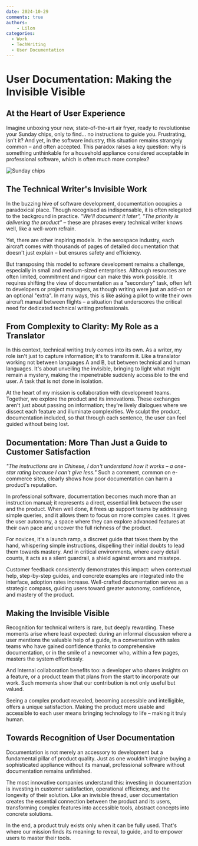 ```yaml
---
date: 2024-10-29
comments: true
authors:
    - Lilon
categories:
  - Work
  - TechWriting
  - User Documentation
---
```


# User Documentation: Making the Invisible Visible

## At the Heart of User Experience

Imagine unboxing your new, state-of-the-art air fryer, ready to revolutionise your Sunday chips, only to find... no instructions to guide you. Frustrating, isn't it? And yet, in the software industry, this situation remains strangely common – and often accepted. This paradox raises a key question: why is something unthinkable for a household appliance considered acceptable in professional software, which is often much more complex?

<!-- more -->

![Sunday chips](https://images-wixmp-ed30a86b8c4ca887773594c2.wixmp.com/f/09c917d0-f5ca-4b29-a706-5e3ed5489e13/digxdt1-eea75aba-95b2-4732-aa06-35af6a02ef3f.jpg/v1/fill/w_997,h_802,q_70,strp/sunday_chips_by_li__lon_digxdt1-pre.jpg?token=eyJ0eXAiOiJKV1QiLCJhbGciOiJIUzI1NiJ9.eyJzdWIiOiJ1cm46YXBwOjdlMGQxODg5ODIyNjQzNzNhNWYwZDQxNWVhMGQyNmUwIiwiaXNzIjoidXJuOmFwcDo3ZTBkMTg4OTgyMjY0MzczYTVmMGQ0MTVlYTBkMjZlMCIsIm9iaiI6W1t7ImhlaWdodCI6Ijw9OTY1IiwicGF0aCI6IlwvZlwvMDljOTE3ZDAtZjVjYS00YjI5LWE3MDYtNWUzZWQ1NDg5ZTEzXC9kaWd4ZHQxLWVlYTc1YWJhLTk1YjItNDczMi1hYTA2LTM1YWY2YTAyZWYzZi5qcGciLCJ3aWR0aCI6Ijw9MTIwMCJ9XV0sImF1ZCI6WyJ1cm46c2VydmljZTppbWFnZS5vcGVyYXRpb25zIl19.h2bpHmAZrh5a3WEDC9w9195HmPtfsY1dsC4YAFqSg7U)

## The Technical Writer's Invisible Work

In the buzzing hive of software development, documentation occupies a paradoxical place. Though recognised as indispensable, it is often relegated to the background in practice. *"We'll document it later", "The priority is delivering the product"* – these are phrases every technical writer knows well, like a well-worn refrain.

Yet, there are other inspiring models. In the aerospace industry, each aircraft comes with thousands of pages of detailed documentation that doesn't just explain – but ensures safety and efficiency.

But transposing this model to software development remains a challenge, especially in small and medium-sized enterprises. Although resources are often limited, commitment and rigour can make this work possible. It requires shifting the view of documentation as a "secondary" task, often left to developers or project managers, as though writing were just an add-on or an optional "extra". In many ways, this is like asking a pilot to write their own aircraft manual between flights – a situation that underscores the critical need for dedicated technical writing professionals.

## From Complexity to Clarity: My Role as a Translator

In this context, technical writing truly comes into its own. As a writer, my role isn't just to capture information; it's to transform it. Like a translator working not between languages A and B, but between technical and human languages. It's about unveiling the invisible, bringing to light what might remain a mystery, making the impenetrable suddenly accessible to the end user. A task that is not done in isolation.

At the heart of my mission is collaboration with development teams. Together, we explore the product and its innovations. These exchanges aren't just about passing on information; they're lively dialogues where we dissect each feature and illuminate complexities. We sculpt the product, documentation included, so that through each sentence, the user can feel guided without being lost.

## Documentation: More Than Just a Guide to Customer Satisfaction

*"The instructions are in Chinese, I don't understand how it works – a one-star rating because I can't give less."* Such a comment, common on e-commerce sites, clearly shows how poor documentation can harm a product's reputation.

In professional software, documentation becomes much more than an instruction manual; it represents a direct, essential link between the user and the product. When well done, it frees up support teams by addressing simple queries, and it allows them to focus on more complex cases. It gives the user autonomy, a space where they can explore advanced features at their own pace and uncover the full richness of the product.

For novices, it's a launch ramp, a discreet guide that takes them by the hand, whispering simple instructions, dispelling their initial doubts to lead them towards mastery. And in critical environments, where every detail counts, it acts as a silent guardrail, a shield against errors and missteps.

Customer feedback consistently demonstrates this impact: when contextual help, step-by-step guides, and concrete examples are integrated into the interface, adoption rates increase. Well-crafted documentation serves as a strategic compass, guiding users toward greater autonomy, confidence, and mastery of the product.

## Making the Invisible Visible

Recognition for technical writers is rare, but deeply rewarding. These moments arise where least expected: during an informal discussion where a user mentions the valuable help of a guide, in a conversation with sales teams who have gained confidence thanks to comprehensive documentation, or in the smile of a newcomer who, within a few pages, masters the system effortlessly.

And Internal collaboration benefits too: a developer who shares insights on a feature, or a product team that plans from the start to incorporate our work. Such moments show that our contribution is not only useful but valued.

Seeing a complex product revealed, becoming accessible and intelligible, offers a unique satisfaction. Making the product more usable and accessible to each user means bringing technology to life – making it truly human.

## Towards Recognition of User Documentation

Documentation is not merely an accessory to development but a fundamental pillar of product quality. Just as one wouldn't imagine buying a sophisticated appliance without its manual, professional software without documentation remains unfinished.

The most innovative companies understand this: investing in documentation is investing in customer satisfaction, operational efficiency, and the longevity of their solution. Like an invisible thread, user documentation creates the essential connection between the product and its users, transforming complex features into accessible tools, abstract concepts into concrete solutions.

In the end, a product truly exists only when it can be fully used. That's where our mission finds its meaning: to reveal, to guide, and to empower users to master their tools.
